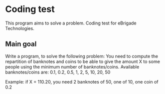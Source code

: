 # Coding test
This program aims to solve a problem.
Coding test for eBrigade Technologies.

## Main goal
Write a program, to solve the following problem:
You need to compute the repartition of banknotes and coins to be able to give the amount X to some people using the minimum number of banknotes/coins.
Available banknotes/coins are: 0.1, 0.2, 0.5, 1, 2, 5, 10, 20, 50

Example: if X = 110.20, you need 2 banknotes of 50, one of 10, one coin of 0.2